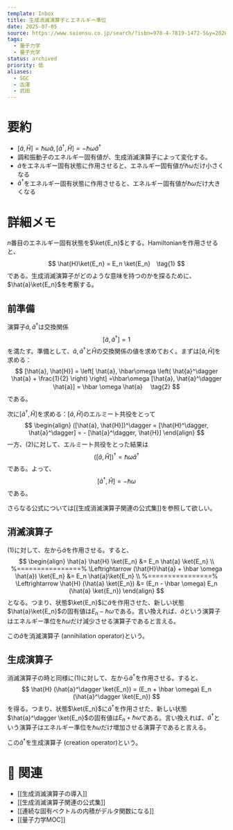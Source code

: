 ```yaml
---
template: Inbox
title: 生成消滅演算子とエネルギー準位
date: 2025-07-05
source: https://www.saiensu.co.jp/search/?isbn=978-4-7819-1472-5&y=2020
tags:
  - 量子力学
  - 量子光学
status: archived
priority: 低
aliases:
  - SGC
  - 古澤
  - 武田
---
```


# 要約
- $[\hat{a}, \hat{H}] = \hbar\omega \hat{a}, [\hat{a}^\dagger, \hat{H}] = -\hbar \omega \hat{a}^\dagger$
- 調和振動子のエネルギー固有値が、生成消滅演算子によって変化する。
- $\hat{a}$をエネルギー固有状態に作用させると、エネルギー固有値が$\hbar\omega$だけ小さくなる
- $\hat{a}^\dagger$をエネルギー固有状態に作用させると、エネルギー固有値が$\hbar\omega$だけ大きくなる

# 詳細メモ
$n$番目のエネルギー固有状態を$\ket{E_n}$とする。Hamiltonianを作用させると、
$$
	\hat{H}\ket{E_n} = E_n \ket{E_n}　\tag{1}
$$
である。生成消滅演算子がどのような意味を持つのかを探るために、$\hat{a}\ket{E_n}$を考察する。
## 前準備
演算子$\hat{a}, \hat{a}^\dagger$は交換関係
$$
	[\hat{a}, \hat{a}^\dagger] = 1
$$
を満たす。準備として、$\hat{a}, \hat{a}^\dagger$と$\hat{H}$の交換関係の値を求めておく。まずは$[\hat{a}, \hat{H}]$を求める：
$$
	[\hat{a}, \hat{H}]
	= \left[
	\hat{a}, \hbar\omega 
		\left(
			\hat{a}^\dagger \hat{a}
			+ \frac{1}{2}	
		\right)
	\right]
	=\hbar\omega [\hat{a}, \hat{a}^\dagger \hat{a}] 
	= \hbar \omega \hat{a}　
	\tag{2}
$$
である。

次に$[\hat{a}^\dagger, \hat{H}]$を求める：$[\hat{a}, \hat{H}]$のエルミート共役をとって
$$
\begin{align}
	([\hat{a}, \hat{H}])^\dagger
	= [\hat{H}^\dagger, \hat{a}^\dagger]
	= - [\hat{a}^\dagger, \hat{H}] 
\end{align}
$$
一方、$(2)$に対して、エルミート共役をとった結果は
$$
	([\hat{a}, \hat{H}])^\dagger 
	= \hbar \omega \hat{a}^\dagger
$$
である。よって、
$$
	[\hat{a}^\dagger, \hat{H}] 
	= - \hbar \omega
	\tag{3}
$$である。

さらなる公式については[[生成消滅演算子関連の公式集]]を参照して欲しい。

## 消滅演算子

$(1)$に対して、左から$\hat{a}$を作用させる。すると、
$$
\begin{align}
	\hat{a} \hat{H} \ket{E_n}
	&= E_n \hat{a} \ket{E_n} \\
	%================%
	\Leftrightarrow
	(\hat{H}\hat{a} + \hbar \omega \hat{a}) \ket{E_n}
	&= E_n \hat{a}\ket{E_n} \\
	%================%
	\Leftrightarrow
	\hat{H} (\hat{a} \ket{E_n})
	&= (E_n - \hbar \omega) E_n (\hat{a} \ket{E_n})
\end{align}
$$
となる。つまり、状態$\ket{E_n}$に$\hat{a}$を作用させた、新しい状態$\hat{a}\ket{E_n}$の固有値は$E_n - \hbar\omega$である。言い換えれば、$\hat{a}$という演算子はエネルギー準位を$\hbar \omega$だけ減少させる演算子であると言える。

この$\hat{a}$を消滅演算子 (annihilation operator)という。
## 生成演算子
消滅演算子の時と同様に$(1)$に対して、左から$\hat{a}^\dagger$を作用させる。すると、
$$
	\hat{H} (\hat{a}^\dagger \ket{E_n})
	= (E_n + \hbar \omega) E_n (\hat{a}^\dagger \ket{E_n})
$$
を得る。つまり、状態$\ket{E_n}$に$\hat{a}^\dagger$を作用させた、新しい状態$\hat{a}^\dagger \ket{E_n}$の固有値は$E_n + \hbar\omega$である。言い換えれば、$\hat{a}^\dagger$という演算子はエネルギー準位を$\hbar \omega$だけ増加させる演算子であると言える。

この$\hat{a}^\dagger$を生成演算子 (creation operator)という。

# 🔗 関連
- [[生成消滅演算子の導入]]
- [[生成消滅演算子関連の公式集]]
- [[連続な固有ベクトルの内積がデルタ関数になる]]
- [[量子力学MOC]]
